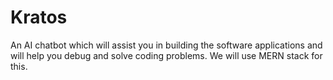 # Kratos
An AI chatbot which will assist you in building the software applications and will help you debug and solve coding problems. We will use MERN stack for this.
